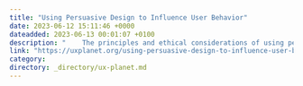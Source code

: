```yaml
---
title: "Using Persuasive Design to Influence User Behavior"
date: 2023-06-12 15:11:46 +0000
dateadded: 2023-06-13 00:01:07 +0100
description: "    The principles and ethical considerations of using persuasive design in UX  Continue reading on UX Planet »  "
link: "https://uxplanet.org/using-persuasive-design-to-influence-user-behavior-7b8f81fa7973?source=rss----819cc2aaeee0---4"
category:
directory: _directory/ux-planet.md
---
```

